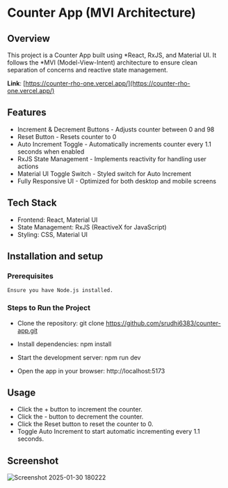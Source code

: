 # Counter App (MVI Architecture)

## Overview

This project is a Counter App built using *React, RxJS, and Material UI. It follows the *MVI (Model-View-Intent) architecture to ensure clean separation of concerns and reactive state management.

**Link**: [https://counter-rho-one.vercel.app/](https://counter-rho-one.vercel.app/)
## Features
- Increment & Decrement Buttons - Adjusts counter between 0 and 98
- Reset Button - Resets counter to 0
- Auto Increment Toggle - Automatically increments counter every 1.1 seconds when enabled 
- RxJS State Management - Implements reactivity for handling user actions
- Material UI Toggle Switch - Styled switch for Auto Increment
- Fully Responsive UI - Optimized for both desktop and mobile screens

## Tech Stack
- Frontend: React, Material UI
- State Management: RxJS (ReactiveX for JavaScript)
- Styling: CSS, Material UI

## Installation and setup
### Prerequisites
    Ensure you have Node.js installed.

### Steps to Run the Project
- Clone the repository: git clone https://github.com/srudhi6383/counter-app.git

- Install dependencies: npm install

- Start the development server: npm run dev

- Open the app in your browser: http://localhost:5173

## Usage
- Click the + button to increment the counter.
- Click the - button to decrement the counter.
- Click the Reset button to reset the counter to 0.
- Toggle Auto Increment to start automatic incrementing every 1.1 seconds.

## Screenshot
![Screenshot 2025-01-30 180222](https://github.com/user-attachments/assets/fbc8bc40-2d1b-4991-9c49-2cc1b1220008)
